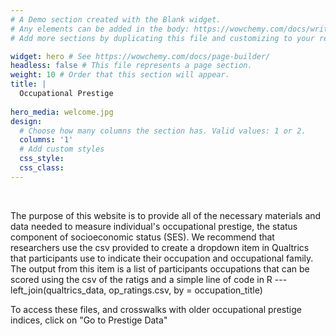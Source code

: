 ```yaml
---
# A Demo section created with the Blank widget.
# Any elements can be added in the body: https://wowchemy.com/docs/writing-markdown-latex/
# Add more sections by duplicating this file and customizing to your requirements.

widget: hero # See https://wowchemy.com/docs/page-builder/
headless: false # This file represents a page section.
weight: 10 # Order that this section will appear.
title: |
  Occupational Prestige  
  
hero_media: welcome.jpg
design:
  # Choose how many columns the section has. Valid values: 1 or 2.
  columns: '1'
  # Add custom styles
  css_style:
  css_class:
---
```


<br>

The purpose of this website is to provide all of the necessary materials and data needed to measure individual's occupational prestige, the status component of socioeconomic status (SES). We recommend that researchers use the csv provided to create a dropdown item in Qualtrics that participants  use to indicate their occupation and occupational family. The output from this item is a list of participants occupations that can be scored using the csv of the ratigs and a simple line of code in R --- left_join(qualtrics_data, op_ratings.csv, by = occupation_title)

To access these files, and crosswalks with older occupational prestige indices, click on "Go to Prestige Data"
